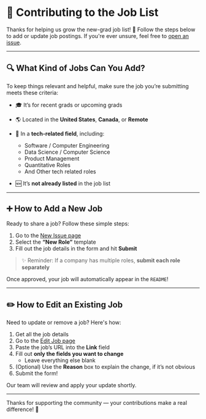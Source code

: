 # 🚀 Contributing to the Job List

Thanks for helping us grow the new-grad job list! 🙌
Follow the steps below to add or update job postings. If you're ever unsure, feel free to [open an issue](https://github.com/prepai-dev/summer2026-internships/issues/new/choose).

---

## 🔍 What Kind of Jobs Can You Add?

To keep things relevant and helpful, make sure the job you’re submitting meets these criteria:

* 🎓 It’s for recent grads or upcoming grads
* 🌎 Located in the **United States**, **Canada**, or **Remote**
* 💼 In a **tech-related field**, including:

  * Software / Computer Engineering
  * Data Science / Computer Science
  * Product Management
  * Quantitative Roles
  * And Other tech related roles
* 🆕 It’s **not already listed** in the job list

---

## ➕ How to Add a New Job

Ready to share a job? Follow these simple steps:

1. Go to the [New Issue page](https://github.com/prepai-dev/summer2026-internships/issues/new/choose)
2. Select the **“New Role”** template
3. Fill out the job details in the form and hit **Submit**

> ✨ Reminder: If a company has multiple roles, **submit each role separately**

Once approved, your job will automatically appear in the `README`!

---

## ✏️ How to Edit an Existing Job

Need to update or remove a job? Here's how:

1. Get all the job details
2. Go to the [Edit Job page](https://github.com/vanshb03/New-Grad-2025/issues/new?template=edit_role.yaml)
3. Paste the job’s URL into the **Link** field
4. Fill out **only the fields you want to change**
   * Leave everything else blank
6. (Optional) Use the **Reason** box to explain the change, if it’s not obvious
7. Submit the form!

Our team will review and apply your update shortly.

---

Thanks for supporting the community — your contributions make a real difference! 💙
